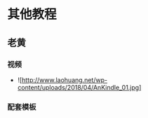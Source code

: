 # 其他教程
## 老黄
### 视频
- ![http://www.laohuang.net/wp-content/uploads/2018/04/AnKindle_01.jpg]
### 配套模板